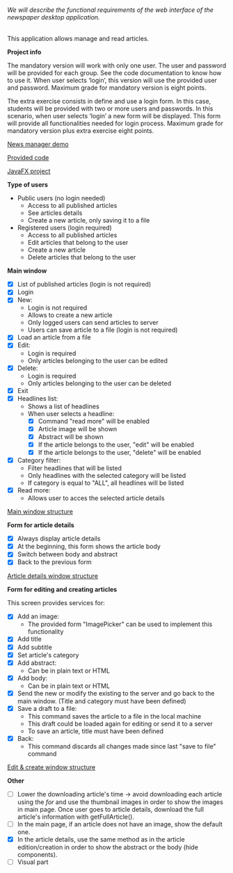 ###### We will describe the functional requirements of the web interface of the newspaper desktop application.

This application allows manage and read articles.

**Project info**

The mandatory version will work with only one user. The user and password will be provided for each group. See the code documentation to know how to use it. When user selects ‘login’, this version will use the provided user and password. Maximum grade for mandatory version is eight points.

The extra exercise consists in define and use a login form. In this case, students will be provided with two or more users and passwords. In this scenario, when user selects ‘login’ a new form will be displayed. This form will provide all functionalities needed for login process. Maximum grade for mandatory version plus extra exercise eight points.

[News manager demo](https://web.microsoftstream.com/video/41cf1813-3f3a-47a1-9f56-b63c0696a6c7)

[Provided code](https://web.microsoftstream.com/video/7b42b2a5-fbcd-41b5-b9b0-1f61b9db73ef)

[JavaFX project](https://web.microsoftstream.com/video/bcb95dca-56d9-4ee4-8165-8a3288d89087)

**Type of users**
- Public users (no login needed)
    - Access to all published articles
    - See articles details
    - Create a new article, only saving it to a file
- Registered users (login required)
    - Access to all published articles
    - Edit articles that belong to the user
    - Create a new article
    - Delete articles that belong to the user
  
  
**Main window**
- [x] List of published articles (login is not required)
- [x] Login
- [x] New:
    - Login is not required
    - Allows to create a new article
    - Only logged users can send articles to server
    - Users can save article to a file (login is not required)
- [x] Load an article from a file
- [x] Edit:
    - Login is required
    - Only articles belonging to the user can be edited
- [x] Delete:
    - Login is required
    - Only articles belonging to the user can be deleted
- [x] Exit
- [x] Headlines list:
    - Shows a list of headlines
    - When user selects a headline:
        - [x] Command "read more" will be enabled
        - [x] Article image will be shown
        - [x] Abstract will be shown
        - [x] If the article belongs to the user, "edit" will be enabled
        - [x] If the article belongs to the user, "delete" will be enabled
- [x] Category filter:
    - Filter headlines that will be listed 
    - Only headlines with the selected category will be listed
    - If category is equal to "ALL", all headlines will be listed
- [x] Read more:
    - Allows user to acces the selected article details
    
[Main window structure](resources/images/git/main-window.PNG)

**Form for article details**
- [x] Always display article details
- [x] At the beginning, this form shows the article body
- [x] Switch between body and abstract
- [x] Back to the previous form

[Article details window structure](resources/images/git/article-details.PNG)

**Form for editing and creating articles**

This screen provides services for:
- [x] Add an image:
    - The provided form "ImagePicker" can be used to implement this functionality
- [x] Add title
- [x] Add subtitle
- [x] Set article's category
- [x] Add abstract:
    - Can be in plain text or HTML
- [x] Add body:
    - Can be in plain text or HTML
- [x] Send the new or modify the existing to the server and go back to the main window. (Title and category must have been defined)
- [x] Save a draft to a file:
    - This command saves the article to a file in the local machine
    - This draft could be loaded again for editing or send it to a server
    - To save an article, title must have been defined
- [x] Back:
    - This command discards all changes made since last "save to file" command
    
[Edit & create window structure](resources/images/git/edit-and-create-news.PNG)

**Other**
- [ ] Lower the downloading article's time -> avoid downloading each article using the *for* and use the thumbnail images in order to show the images in main page. Once user goes to article details, download the full article's information with getFullArticle().
- [ ] In the main page, if an article does not have an image, show the default one. 
- [x] In the article details, use the same method as in the article edition/creation in order to show the abstract or the body (hide components).
- [ ] Visual part
